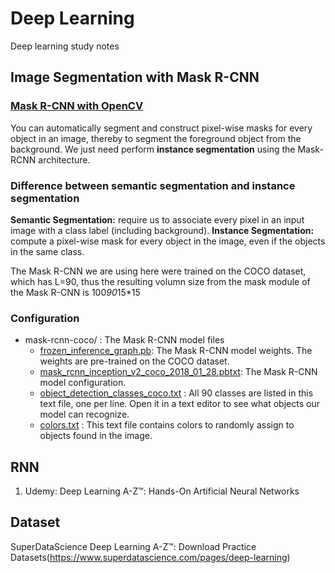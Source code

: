 # Deep Learning
Deep learning study notes

## Image Segmentation with Mask R-CNN
### [Mask R-CNN with OpenCV](https://www.pyimagesearch.com/2018/11/19/mask-r-cnn-with-opencv/)

You can automatically segment and construct pixel-wise masks for every object in an image, thereby to segment the foreground object from the background. We just need perform <b>instance segmentation</b> using the Mask-RCNN architecture.

### Difference between semantic segmentation and instance segmentation
<b>Semantic Segmentation:</b> require us to associate every pixel in an input image with a class label (including background).
<b>Instance Segmentation:</b> compute a pixel-wise mask for every object in the image, even if the objects in the same class.

The Mask R-CNN we are using here were trained on the COCO dataset, which has L=90, thus the resulting volumn size from the mask module of the Mask R-CNN is 100*90*15*15

### Configuration
* mask-rcnn-coco/ : The Mask R-CNN model files
    * [frozen_inference_graph.pb](https://www.pyimagesearch.com/2018/11/19/mask-r-cnn-with-opencv/): The Mask R-CNN model weights. The weights are pre-trained on the COCO dataset.
    * [mask_rcnn_inception_v2_coco_2018_01_28.pbtxt](https://www.google.com/search?client=safari&rls=en&q=mask_rcnn_inception_v2_coco_2018_01_28.pbtxt&ie=UTF-8&oe=UTF-8): The Mask R-CNN model configuration.
    * [object_detection_classes_coco.txt](https://github.com/opencv/opencv/blob/master/samples/data/dnn/object_detection_classes_coco.txt) : All 90 classes are listed in this text file, one per line. Open it in a text editor to see what objects our model can recognize.
    * [colors.txt](https://github.com/spmallick/learnopencv/blob/master/Mask-RCNN/colors.txt) : This text file contains colors to randomly assign to objects found in the image.

## RNN
1. Udemy: Deep Learning A-Z™: Hands-On Artificial Neural Networks

## Dataset
SuperDataScience Deep Learning A-Z™: Download Practice Datasets(https://www.superdatascience.com/pages/deep-learning)
